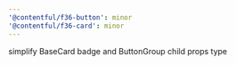 ```yaml
---
'@contentful/f36-button': minor
'@contentful/f36-card': minor
---
```


simplify BaseCard badge and ButtonGroup child props type
